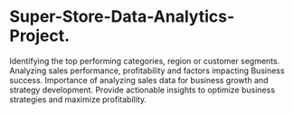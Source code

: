 # Super-Store-Data-Analytics-Project.
Identifying the top performing categories, region or customer segments. Analyzing sales performance, profitability and factors impacting Business success. Importance of analyzing sales data for business growth and strategy  development. Provide actionable insights to optimize business strategies and maximize profitability.
